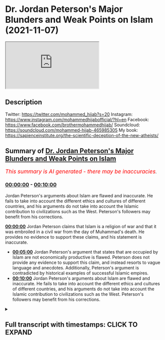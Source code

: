 # Dr. Jordan Peterson's Major Blunders and Weak Points on Islam (2021-11-07)

<iframe loading='lazy' src='https://www.youtube.com/embed/dt7ruyaA0t4'></iframe>

## Description

Twitter: https://twitter.com/mohammed_hijab?s=20
Instagram: https://www.instagram.com/mohammedhijabofficial/?hl=en
Facebook: https://www.facebook.com/brothermohammedhijab/
Soundcloud: https://soundcloud.com/mohammed-hijab-465985305
My book: https://sapienceinstitute.org/the-scientific-deception-of-the-new-atheists/

## Summary of [Dr. Jordan Peterson's Major Blunders and Weak Points on Islam](https://www.youtube.com/watch?v=dt7ruyaA0t4)


*<span style="color:red; font-size:125%">This summary is AI generated - there may be inaccuracies</span>. [](/)*

### [00:00:00](https://www.youtube.com/watch?v=dt7ruyaA0t4&t=0) - [00:10:00](https://www.youtube.com/watch?v=dt7ruyaA0t4&t=600)

Jordan Peterson's arguments about Islam are flawed and inaccurate. He fails to take into account the different ethics and cultures of different countries, and his arguments do not take into account the Islamic contribution to civilizations such as the West. Peterson's followers may benefit from his corrections.

**[00:00:00](https://www.youtube.com/watch?v=dt7ruyaA0t4&t=0)** Jordan Peterson claims that Islam is a religion of war and that it was embroiled in a civil war from the day of Muhammad's death. He provides no evidence to support these claims, and his statement is inaccurate.
* **[00:05:00](https://www.youtube.com/watch?v=dt7ruyaA0t4&t=300)** Jordan Peterson's argument that states that are occupied by Islam are not economically productive is flawed. Peterson does not provide any evidence to support this claim, and instead resorts to vague language and anecdotes. Additionally, Peterson's argument is contradicted by historical examples of successful Islamic empires.
* **[00:10:00](https://www.youtube.com/watch?v=dt7ruyaA0t4&t=600)** Jordan Peterson's arguments about Islam are flawed and inaccurate. He fails to take into account the different ethics and cultures of different countries, and his arguments do not take into account the Islamic contribution to civilizations such as the West. Peterson's followers may benefit from his corrections.

<details><summary><h2>Full transcript with timestamps: CLICK TO EXPAND</h2></summary>

[0:00:00](https://youtu.be/dt7ruyaA0t4?t=0) [Music]  
[0:00:05](https://youtu.be/dt7ruyaA0t4?t=5) go to kuala lude app inshallah the app  
[0:00:07](https://youtu.be/dt7ruyaA0t4?t=7) tracks versus pages and time spent  
[0:00:10](https://youtu.be/dt7ruyaA0t4?t=10) reading and the verses to pages function  
[0:00:12](https://youtu.be/dt7ruyaA0t4?t=12) takes you from reading a few verses a  
[0:00:14](https://youtu.be/dt7ruyaA0t4?t=14) day to a few pages a day this project is  
[0:00:17](https://youtu.be/dt7ruyaA0t4?t=17) for the real enthusiasts if there's  
[0:00:19](https://youtu.be/dt7ruyaA0t4?t=19) enough of us out there this will become  
[0:00:21](https://youtu.be/dt7ruyaA0t4?t=21) the future of quran  
[0:00:23](https://youtu.be/dt7ruyaA0t4?t=23) and support the project if you can insha  
[0:00:25](https://youtu.be/dt7ruyaA0t4?t=25) allah may allah bless all of you  
[0:00:28](https://youtu.be/dt7ruyaA0t4?t=28) assalamu  
[0:00:30](https://youtu.be/dt7ruyaA0t4?t=30) how are you guys doing and welcome to  
[0:00:32](https://youtu.be/dt7ruyaA0t4?t=32) the third  
[0:00:33](https://youtu.be/dt7ruyaA0t4?t=33) of a series of videos we're doing  
[0:00:35](https://youtu.be/dt7ruyaA0t4?t=35) correcting some of the mistakes of dr  
[0:00:36](https://youtu.be/dt7ruyaA0t4?t=36) jordan peterson about islam and muslims  
[0:00:39](https://youtu.be/dt7ruyaA0t4?t=39) and really this series is uh intended to  
[0:00:41](https://youtu.be/dt7ruyaA0t4?t=41) edify and to educate not just jordan  
[0:00:44](https://youtu.be/dt7ruyaA0t4?t=44) peterson himself but some of his  
[0:00:45](https://youtu.be/dt7ruyaA0t4?t=45) followers who maybe may have  
[0:00:48](https://youtu.be/dt7ruyaA0t4?t=48) been misled with all due respect on  
[0:00:50](https://youtu.be/dt7ruyaA0t4?t=50) certain points of information that dr  
[0:00:52](https://youtu.be/dt7ruyaA0t4?t=52) jordan peterson an influential figure as  
[0:00:54](https://youtu.be/dt7ruyaA0t4?t=54) he is  
[0:00:55](https://youtu.be/dt7ruyaA0t4?t=55) has made about islam and muslims today  
[0:00:57](https://youtu.be/dt7ruyaA0t4?t=57) in sha allah we're going to be covering  
[0:00:59](https://youtu.be/dt7ruyaA0t4?t=59) two or three different statements that  
[0:01:00](https://youtu.be/dt7ruyaA0t4?t=60) he has made let's start with the first  
[0:01:02](https://youtu.be/dt7ruyaA0t4?t=62) one because it's um a historical and  
[0:01:05](https://youtu.be/dt7ruyaA0t4?t=65) it's easy to refute let's take a look at  
[0:01:07](https://youtu.be/dt7ruyaA0t4?t=67) it when the founder of your religion  
[0:01:09](https://youtu.be/dt7ruyaA0t4?t=69) spread that religion by the sword  
[0:01:12](https://youtu.be/dt7ruyaA0t4?t=72) it makes it rather difficult and when  
[0:01:14](https://youtu.be/dt7ruyaA0t4?t=74) your religion has been embroiled in a  
[0:01:16](https://youtu.be/dt7ruyaA0t4?t=76) vicious civil war from the day of  
[0:01:19](https://youtu.be/dt7ruyaA0t4?t=79) muhammad's death which is exactly the  
[0:01:21](https://youtu.be/dt7ruyaA0t4?t=81) case in islam between the sunnis and the  
[0:01:23](https://youtu.be/dt7ruyaA0t4?t=83) shiites that war started literally the  
[0:01:25](https://youtu.be/dt7ruyaA0t4?t=85) day that muhammad died it's very  
[0:01:28](https://youtu.be/dt7ruyaA0t4?t=88) difficult for me to see how that can be  
[0:01:30](https://youtu.be/dt7ruyaA0t4?t=90) reconciled with the claims that islam is  
[0:01:32](https://youtu.be/dt7ruyaA0t4?t=92) a religion of peace right so he states  
[0:01:35](https://youtu.be/dt7ruyaA0t4?t=95) that  
[0:01:36](https://youtu.be/dt7ruyaA0t4?t=96) islam was embroiled in a vicious civil  
[0:01:38](https://youtu.be/dt7ruyaA0t4?t=98) war  
[0:01:39](https://youtu.be/dt7ruyaA0t4?t=99) our question is can you name me with i  
[0:01:41](https://youtu.be/dt7ruyaA0t4?t=101) know you're watching this dr jordan  
[0:01:43](https://youtu.be/dt7ruyaA0t4?t=103) peterson because  
[0:01:44](https://youtu.be/dt7ruyaA0t4?t=104) uh clearly it would make sense for you  
[0:01:46](https://youtu.be/dt7ruyaA0t4?t=106) to do so  
[0:01:47](https://youtu.be/dt7ruyaA0t4?t=107) what is the name of that civil war  
[0:01:48](https://youtu.be/dt7ruyaA0t4?t=108) you're talking about that commenced the  
[0:01:50](https://youtu.be/dt7ruyaA0t4?t=110) day the prophet salallahu  
[0:01:54](https://youtu.be/dt7ruyaA0t4?t=114) and please give me a source for that  
[0:01:56](https://youtu.be/dt7ruyaA0t4?t=116) because  
[0:01:57](https://youtu.be/dt7ruyaA0t4?t=117) let me tell you something dr jordan  
[0:01:58](https://youtu.be/dt7ruyaA0t4?t=118) pearson no such war took place  
[0:02:02](https://youtu.be/dt7ruyaA0t4?t=122) now you may say well the war took place  
[0:02:03](https://youtu.be/dt7ruyaA0t4?t=123) 30 years after safiy and jamal these  
[0:02:05](https://youtu.be/dt7ruyaA0t4?t=125) wars took place 30 to 40 years after but  
[0:02:07](https://youtu.be/dt7ruyaA0t4?t=127) that's not  
[0:02:08](https://youtu.be/dt7ruyaA0t4?t=128) what you said  
[0:02:10](https://youtu.be/dt7ruyaA0t4?t=130) you stated that it happened the day  
[0:02:12](https://youtu.be/dt7ruyaA0t4?t=132) the prophet died and then you use that  
[0:02:14](https://youtu.be/dt7ruyaA0t4?t=134) as a point  
[0:02:16](https://youtu.be/dt7ruyaA0t4?t=136) um just to to conclude  
[0:02:18](https://youtu.be/dt7ruyaA0t4?t=138) that you can't  
[0:02:20](https://youtu.be/dt7ruyaA0t4?t=140) reconcile this fact with the fact that  
[0:02:21](https://youtu.be/dt7ruyaA0t4?t=141) islam is a religion of peace  
[0:02:23](https://youtu.be/dt7ruyaA0t4?t=143) so already you've got a point that you  
[0:02:24](https://youtu.be/dt7ruyaA0t4?t=144) want to make and the evidence that  
[0:02:26](https://youtu.be/dt7ruyaA0t4?t=146) you're using doesn't match this point  
[0:02:29](https://youtu.be/dt7ruyaA0t4?t=149) and in fact it's a false piece of  
[0:02:30](https://youtu.be/dt7ruyaA0t4?t=150) evidence and it's another example where  
[0:02:32](https://youtu.be/dt7ruyaA0t4?t=152) you violate your own rules  
[0:02:34](https://youtu.be/dt7ruyaA0t4?t=154) the rules um namely the rules to speak  
[0:02:37](https://youtu.be/dt7ruyaA0t4?t=157) the truth or at least don't lie  
[0:02:39](https://youtu.be/dt7ruyaA0t4?t=159) and be precise in speech you violate  
[0:02:41](https://youtu.be/dt7ruyaA0t4?t=161) your own rules you're not precise here  
[0:02:43](https://youtu.be/dt7ruyaA0t4?t=163) this is inaccurate for an intellectual  
[0:02:45](https://youtu.be/dt7ruyaA0t4?t=165) you need to be more careful with all due  
[0:02:46](https://youtu.be/dt7ruyaA0t4?t=166) respect because if you don't know  
[0:02:48](https://youtu.be/dt7ruyaA0t4?t=168) something and this is false according to  
[0:02:50](https://youtu.be/dt7ruyaA0t4?t=170) all accounts there was no war sorry  
[0:02:53](https://youtu.be/dt7ruyaA0t4?t=173) dr peterson there was no war that  
[0:02:55](https://youtu.be/dt7ruyaA0t4?t=175) commenced the day the prophet died this  
[0:02:57](https://youtu.be/dt7ruyaA0t4?t=177) is false  
[0:02:59](https://youtu.be/dt7ruyaA0t4?t=179) but as an intellectual or as an academic  
[0:03:01](https://youtu.be/dt7ruyaA0t4?t=181) you should check before you speak with  
[0:03:04](https://youtu.be/dt7ruyaA0t4?t=184) all due respect  
[0:03:05](https://youtu.be/dt7ruyaA0t4?t=185) and already this you could say i mean  
[0:03:07](https://youtu.be/dt7ruyaA0t4?t=187) you have to ask yourself dr jordan  
[0:03:09](https://youtu.be/dt7ruyaA0t4?t=189) peterson are you making this point to  
[0:03:11](https://youtu.be/dt7ruyaA0t4?t=191) try and score points against islam  
[0:03:13](https://youtu.be/dt7ruyaA0t4?t=193) because you already have a cognitive  
[0:03:14](https://youtu.be/dt7ruyaA0t4?t=194) bias  
[0:03:15](https://youtu.be/dt7ruyaA0t4?t=195) because the pulse  
[0:03:17](https://youtu.be/dt7ruyaA0t4?t=197) the evidence you used was a false piece  
[0:03:18](https://youtu.be/dt7ruyaA0t4?t=198) of evidence so what is the motivating  
[0:03:21](https://youtu.be/dt7ruyaA0t4?t=201) factor here  
[0:03:23](https://youtu.be/dt7ruyaA0t4?t=203) now the point that you were making about  
[0:03:24](https://youtu.be/dt7ruyaA0t4?t=204) islam being a religion of peace  
[0:03:27](https://youtu.be/dt7ruyaA0t4?t=207) look i'm not in favor of calling islam a  
[0:03:29](https://youtu.be/dt7ruyaA0t4?t=209) religion of peace  
[0:03:30](https://youtu.be/dt7ruyaA0t4?t=210) but i'm not in favor of calling islam a  
[0:03:32](https://youtu.be/dt7ruyaA0t4?t=212) religion of war either because islam  
[0:03:34](https://youtu.be/dt7ruyaA0t4?t=214) really means it's islam which means  
[0:03:36](https://youtu.be/dt7ruyaA0t4?t=216) submission  
[0:03:37](https://youtu.be/dt7ruyaA0t4?t=217) and islam  
[0:03:38](https://youtu.be/dt7ruyaA0t4?t=218) is submission to one god  
[0:03:40](https://youtu.be/dt7ruyaA0t4?t=220) submission and worship of the god of  
[0:03:42](https://youtu.be/dt7ruyaA0t4?t=222) abraham the god of moses and the god of  
[0:03:44](https://youtu.be/dt7ruyaA0t4?t=224) jesus the god of muhammad  
[0:03:47](https://youtu.be/dt7ruyaA0t4?t=227) this is what primarily islam is  
[0:03:49](https://youtu.be/dt7ruyaA0t4?t=229) which leads me on to your second point  
[0:03:50](https://youtu.be/dt7ruyaA0t4?t=230) because you state islam is primarily a  
[0:03:54](https://youtu.be/dt7ruyaA0t4?t=234) political system let's take a look at  
[0:03:56](https://youtu.be/dt7ruyaA0t4?t=236) what you have to say but i'm really  
[0:03:58](https://youtu.be/dt7ruyaA0t4?t=238) stumbling with islam it's really hard  
[0:04:01](https://youtu.be/dt7ruyaA0t4?t=241) for me to  
[0:04:03](https://youtu.be/dt7ruyaA0t4?t=243) to see it as  
[0:04:05](https://youtu.be/dt7ruyaA0t4?t=245) other than a primarily political system  
[0:04:08](https://youtu.be/dt7ruyaA0t4?t=248) this is false dr peterson with all due  
[0:04:10](https://youtu.be/dt7ruyaA0t4?t=250) respect  
[0:04:11](https://youtu.be/dt7ruyaA0t4?t=251) i don't know of any scholar of islam  
[0:04:15](https://youtu.be/dt7ruyaA0t4?t=255) in the classical period who defined  
[0:04:17](https://youtu.be/dt7ruyaA0t4?t=257) islam vastly that islam is a political  
[0:04:20](https://youtu.be/dt7ruyaA0t4?t=260) system primarily a political system how  
[0:04:22](https://youtu.be/dt7ruyaA0t4?t=262) could it be  
[0:04:24](https://youtu.be/dt7ruyaA0t4?t=264) it's a very there's a very clear  
[0:04:26](https://youtu.be/dt7ruyaA0t4?t=266) theocentric motif in the quran  
[0:04:30](https://youtu.be/dt7ruyaA0t4?t=270) a book of  
[0:04:31](https://youtu.be/dt7ruyaA0t4?t=271) 6236 verses which has been translated  
[0:04:34](https://youtu.be/dt7ruyaA0t4?t=274) the meanings of have been translated  
[0:04:35](https://youtu.be/dt7ruyaA0t4?t=275) into english  
[0:04:37](https://youtu.be/dt7ruyaA0t4?t=277) and i don't think that statement that  
[0:04:38](https://youtu.be/dt7ruyaA0t4?t=278) you've mentioned about islam is anywhere  
[0:04:41](https://youtu.be/dt7ruyaA0t4?t=281) to be found in the quran  
[0:04:43](https://youtu.be/dt7ruyaA0t4?t=283) and it's nowhere to be found in the  
[0:04:44](https://youtu.be/dt7ruyaA0t4?t=284) statements of the prophet  
[0:04:46](https://youtu.be/dt7ruyaA0t4?t=286) so where do you get this idea that islam  
[0:04:48](https://youtu.be/dt7ruyaA0t4?t=288) is primarily a political system  
[0:04:51](https://youtu.be/dt7ruyaA0t4?t=291) why is this the narrative that you want  
[0:04:52](https://youtu.be/dt7ruyaA0t4?t=292) to portray  
[0:04:54](https://youtu.be/dt7ruyaA0t4?t=294) what is the motivating factor here this  
[0:04:56](https://youtu.be/dt7ruyaA0t4?t=296) is false as i've mentioned islam quite  
[0:04:59](https://youtu.be/dt7ruyaA0t4?t=299) clearly  
[0:05:00](https://youtu.be/dt7ruyaA0t4?t=300) at the center center of islam or central  
[0:05:03](https://youtu.be/dt7ruyaA0t4?t=303) to it is the idea of monotheism  
[0:05:06](https://youtu.be/dt7ruyaA0t4?t=306) monotheism to worship one god that's  
[0:05:10](https://youtu.be/dt7ruyaA0t4?t=310) really the the main message of islam the  
[0:05:12](https://youtu.be/dt7ruyaA0t4?t=312) shahada is  
[0:05:15](https://youtu.be/dt7ruyaA0t4?t=315) there is no god worthy of worship  
[0:05:18](https://youtu.be/dt7ruyaA0t4?t=318) except for allah the creator of the  
[0:05:21](https://youtu.be/dt7ruyaA0t4?t=321) heavens and the earth the higher power  
[0:05:23](https://youtu.be/dt7ruyaA0t4?t=323) the higher power which jesus himself  
[0:05:26](https://youtu.be/dt7ruyaA0t4?t=326) beseeched and prayed to that moses  
[0:05:28](https://youtu.be/dt7ruyaA0t4?t=328) prayed to that abraham prayed to  
[0:05:31](https://youtu.be/dt7ruyaA0t4?t=331) we don't believe that jesus was god or  
[0:05:33](https://youtu.be/dt7ruyaA0t4?t=333) the son of god we don't believe that a  
[0:05:35](https://youtu.be/dt7ruyaA0t4?t=335) man can be god we don't believe in any  
[0:05:37](https://youtu.be/dt7ruyaA0t4?t=337) of those things the center of our faith  
[0:05:40](https://youtu.be/dt7ruyaA0t4?t=340) is very simply to worship one god that  
[0:05:42](https://youtu.be/dt7ruyaA0t4?t=342) is islam  
[0:05:44](https://youtu.be/dt7ruyaA0t4?t=344) so to to call it primarily a political  
[0:05:47](https://youtu.be/dt7ruyaA0t4?t=347) system  
[0:05:48](https://youtu.be/dt7ruyaA0t4?t=348) is  
[0:05:48](https://youtu.be/dt7ruyaA0t4?t=348) false it's imprecise speech  
[0:05:51](https://youtu.be/dt7ruyaA0t4?t=351) or it's not speaking the truth of islam  
[0:05:53](https://youtu.be/dt7ruyaA0t4?t=353) what islam is  
[0:05:55](https://youtu.be/dt7ruyaA0t4?t=355) then you go on to say something which is  
[0:05:57](https://youtu.be/dt7ruyaA0t4?t=357) i believe is a slight and i believe it's  
[0:06:00](https://youtu.be/dt7ruyaA0t4?t=360) an attempt to try and score points  
[0:06:01](https://youtu.be/dt7ruyaA0t4?t=361) against islam it's very clear that it is  
[0:06:04](https://youtu.be/dt7ruyaA0t4?t=364) but it's also  
[0:06:06](https://youtu.be/dt7ruyaA0t4?t=366) weak as an argument let's see what you  
[0:06:08](https://youtu.be/dt7ruyaA0t4?t=368) have to say about islam  
[0:06:09](https://youtu.be/dt7ruyaA0t4?t=369) or muslim countries and  
[0:06:12](https://youtu.be/dt7ruyaA0t4?t=372) the state of economic affairs in muslim  
[0:06:14](https://youtu.be/dt7ruyaA0t4?t=374) countries you know the  
[0:06:16](https://youtu.be/dt7ruyaA0t4?t=376) the  
[0:06:17](https://youtu.be/dt7ruyaA0t4?t=377) states dominated by islam are not  
[0:06:19](https://youtu.be/dt7ruyaA0t4?t=379) economically productive  
[0:06:22](https://youtu.be/dt7ruyaA0t4?t=382) and that's quite an interesting mystery  
[0:06:24](https://youtu.be/dt7ruyaA0t4?t=384) so this point that jordan peterson makes  
[0:06:26](https://youtu.be/dt7ruyaA0t4?t=386) here he says states that are occupied by  
[0:06:28](https://youtu.be/dt7ruyaA0t4?t=388) islam are not economically productive  
[0:06:32](https://youtu.be/dt7ruyaA0t4?t=392) first of all how do you define occupied  
[0:06:33](https://youtu.be/dt7ruyaA0t4?t=393) by islam and secondly how do you define  
[0:06:36](https://youtu.be/dt7ruyaA0t4?t=396) economically productive  
[0:06:37](https://youtu.be/dt7ruyaA0t4?t=397) what are the  
[0:06:39](https://youtu.be/dt7ruyaA0t4?t=399) measures that you're using gdp per  
[0:06:40](https://youtu.be/dt7ruyaA0t4?t=400) capita for example where four muslim  
[0:06:43](https://youtu.be/dt7ruyaA0t4?t=403) majority countries are in the top ten  
[0:06:45](https://youtu.be/dt7ruyaA0t4?t=405) which ones are you talking about are you  
[0:06:46](https://youtu.be/dt7ruyaA0t4?t=406) talking about gdp  
[0:06:48](https://youtu.be/dt7ruyaA0t4?t=408) or what exactly and i must say this is a  
[0:06:51](https://youtu.be/dt7ruyaA0t4?t=411) methodologically flawed approach in the  
[0:06:53](https://youtu.be/dt7ruyaA0t4?t=413) first instance  
[0:06:55](https://youtu.be/dt7ruyaA0t4?t=415) analyzing an ideology  
[0:06:57](https://youtu.be/dt7ruyaA0t4?t=417) and  
[0:06:59](https://youtu.be/dt7ruyaA0t4?t=419) economic productivity of a country why  
[0:07:02](https://youtu.be/dt7ruyaA0t4?t=422) because why today first of all first of  
[0:07:03](https://youtu.be/dt7ruyaA0t4?t=423) all why today why not look 400 years ago  
[0:07:06](https://youtu.be/dt7ruyaA0t4?t=426) in the ottoman empire or islamic spain  
[0:07:08](https://youtu.be/dt7ruyaA0t4?t=428) or the abbasids or the omo yon or the  
[0:07:11](https://youtu.be/dt7ruyaA0t4?t=431) khilaf rashidah when economic  
[0:07:12](https://youtu.be/dt7ruyaA0t4?t=432) productivity was very high and islam was  
[0:07:15](https://youtu.be/dt7ruyaA0t4?t=435) being implemented at a much more strict  
[0:07:18](https://youtu.be/dt7ruyaA0t4?t=438) level if you like  
[0:07:19](https://youtu.be/dt7ruyaA0t4?t=439) is it because it fits a particular  
[0:07:21](https://youtu.be/dt7ruyaA0t4?t=441) narrative which may indicate that  
[0:07:25](https://youtu.be/dt7ruyaA0t4?t=445) islam as a religion inhibits economic  
[0:07:27](https://youtu.be/dt7ruyaA0t4?t=447) productivity  
[0:07:29](https://youtu.be/dt7ruyaA0t4?t=449) similar to the kind of narrative we  
[0:07:31](https://youtu.be/dt7ruyaA0t4?t=451) dealt with in the previous episode  
[0:07:34](https://youtu.be/dt7ruyaA0t4?t=454) this is a weak argument i'm really sorry  
[0:07:36](https://youtu.be/dt7ruyaA0t4?t=456) it's a weak argument and with all due  
[0:07:38](https://youtu.be/dt7ruyaA0t4?t=458) respect you weren't even brave enough to  
[0:07:40](https://youtu.be/dt7ruyaA0t4?t=460) make the argument properly because you  
[0:07:42](https://youtu.be/dt7ruyaA0t4?t=462) said it's an interesting mystery and you  
[0:07:44](https://youtu.be/dt7ruyaA0t4?t=464) shroud  
[0:07:46](https://youtu.be/dt7ruyaA0t4?t=466) your sentences  
[0:07:48](https://youtu.be/dt7ruyaA0t4?t=468) with words of ambiguity and uncertainty  
[0:07:52](https://youtu.be/dt7ruyaA0t4?t=472) when  
[0:07:53](https://youtu.be/dt7ruyaA0t4?t=473) with all due respect sometimes you don't  
[0:07:55](https://youtu.be/dt7ruyaA0t4?t=475) want to make the argument directly  
[0:07:57](https://youtu.be/dt7ruyaA0t4?t=477) because you know it's susceptible to a  
[0:07:59](https://youtu.be/dt7ruyaA0t4?t=479) high level refutation like the one  
[0:08:01](https://youtu.be/dt7ruyaA0t4?t=481) you're seeing right now  
[0:08:03](https://youtu.be/dt7ruyaA0t4?t=483) because the question is if it's to do  
[0:08:05](https://youtu.be/dt7ruyaA0t4?t=485) with ideology  
[0:08:07](https://youtu.be/dt7ruyaA0t4?t=487) my question to you is in the mid 18th  
[0:08:09](https://youtu.be/dt7ruyaA0t4?t=489) century 1760 when the industrial  
[0:08:12](https://youtu.be/dt7ruyaA0t4?t=492) revolution started in britain for  
[0:08:14](https://youtu.be/dt7ruyaA0t4?t=494) example  
[0:08:16](https://youtu.be/dt7ruyaA0t4?t=496) what were what was the state of affairs  
[0:08:19](https://youtu.be/dt7ruyaA0t4?t=499) relating to ideologies the same are the  
[0:08:20](https://youtu.be/dt7ruyaA0t4?t=500) morals and ethics  
[0:08:22](https://youtu.be/dt7ruyaA0t4?t=502) of britain in the 18th century  
[0:08:25](https://youtu.be/dt7ruyaA0t4?t=505) similar or distinctly different from the  
[0:08:27](https://youtu.be/dt7ruyaA0t4?t=507) moles and ethics that we're seeing today  
[0:08:28](https://youtu.be/dt7ruyaA0t4?t=508) in the 21st century i would wager  
[0:08:30](https://youtu.be/dt7ruyaA0t4?t=510) especially on women's rights that's  
[0:08:32](https://youtu.be/dt7ruyaA0t4?t=512) completely different  
[0:08:33](https://youtu.be/dt7ruyaA0t4?t=513) and in fact that was a time  
[0:08:36](https://youtu.be/dt7ruyaA0t4?t=516) where economic productivity in britain  
[0:08:38](https://youtu.be/dt7ruyaA0t4?t=518) was very very high comparative to the  
[0:08:39](https://youtu.be/dt7ruyaA0t4?t=519) other states in fact you could say the  
[0:08:40](https://youtu.be/dt7ruyaA0t4?t=520) highest  
[0:08:42](https://youtu.be/dt7ruyaA0t4?t=522) you can make this argument  
[0:08:43](https://youtu.be/dt7ruyaA0t4?t=523) and so if it was to do with ideology  
[0:08:46](https://youtu.be/dt7ruyaA0t4?t=526) then once again you'd expect  
[0:08:48](https://youtu.be/dt7ruyaA0t4?t=528) the morals and the ethics  
[0:08:50](https://youtu.be/dt7ruyaA0t4?t=530) and the ideological standpoints to have  
[0:08:52](https://youtu.be/dt7ruyaA0t4?t=532) an impact in the inhibitive or negative  
[0:08:56](https://youtu.be/dt7ruyaA0t4?t=536) effect of that economy  
[0:08:59](https://youtu.be/dt7ruyaA0t4?t=539) likewise you can say the same thing  
[0:09:00](https://youtu.be/dt7ruyaA0t4?t=540) about the slave trade  
[0:09:02](https://youtu.be/dt7ruyaA0t4?t=542) well  
[0:09:02](https://youtu.be/dt7ruyaA0t4?t=542) america was doing very well when it had  
[0:09:04](https://youtu.be/dt7ruyaA0t4?t=544) black slaves  
[0:09:06](https://youtu.be/dt7ruyaA0t4?t=546) it was doing very well when it was  
[0:09:07](https://youtu.be/dt7ruyaA0t4?t=547) trading them and when it was forcing  
[0:09:09](https://youtu.be/dt7ruyaA0t4?t=549) them to pick cotton and so on  
[0:09:12](https://youtu.be/dt7ruyaA0t4?t=552) before the um american civil war  
[0:09:15](https://youtu.be/dt7ruyaA0t4?t=555) in the mid 19th century  
[0:09:17](https://youtu.be/dt7ruyaA0t4?t=557) were the morals and the ethics and the  
[0:09:19](https://youtu.be/dt7ruyaA0t4?t=559) ideological standpoints especially of  
[0:09:21](https://youtu.be/dt7ruyaA0t4?t=561) let's say southern states in america  
[0:09:23](https://youtu.be/dt7ruyaA0t4?t=563) were they the same or distinctly  
[0:09:25](https://youtu.be/dt7ruyaA0t4?t=565) different from the way they are now  
[0:09:27](https://youtu.be/dt7ruyaA0t4?t=567) i think you would say the latter  
[0:09:29](https://youtu.be/dt7ruyaA0t4?t=569) so much so that i had a constitutional  
[0:09:32](https://youtu.be/dt7ruyaA0t4?t=572) effect with the third the 13th amendment  
[0:09:35](https://youtu.be/dt7ruyaA0t4?t=575) and other such things that happened in  
[0:09:37](https://youtu.be/dt7ruyaA0t4?t=577) the cultural atmosphere in america  
[0:09:39](https://youtu.be/dt7ruyaA0t4?t=579) ideological differences  
[0:09:40](https://youtu.be/dt7ruyaA0t4?t=580) yet despite the ideological differences  
[0:09:44](https://youtu.be/dt7ruyaA0t4?t=584) which  
[0:09:46](https://youtu.be/dt7ruyaA0t4?t=586) one can notice  
[0:09:47](https://youtu.be/dt7ruyaA0t4?t=587) in the mid-19th century say and now say  
[0:09:51](https://youtu.be/dt7ruyaA0t4?t=591) in american culture  
[0:09:53](https://youtu.be/dt7ruyaA0t4?t=593) we still see that america was doing very  
[0:09:56](https://youtu.be/dt7ruyaA0t4?t=596) well economically at a time where its  
[0:09:58](https://youtu.be/dt7ruyaA0t4?t=598) ideology was different to the way it is  
[0:09:59](https://youtu.be/dt7ruyaA0t4?t=599) now  
[0:10:00](https://youtu.be/dt7ruyaA0t4?t=600) so if ideology  
[0:10:02](https://youtu.be/dt7ruyaA0t4?t=602) or liberal or the liberal ideology of  
[0:10:04](https://youtu.be/dt7ruyaA0t4?t=604) today let's say western ideology of  
[0:10:06](https://youtu.be/dt7ruyaA0t4?t=606) today  
[0:10:07](https://youtu.be/dt7ruyaA0t4?t=607) the cultural and  
[0:10:09](https://youtu.be/dt7ruyaA0t4?t=609) uh  
[0:10:09](https://youtu.be/dt7ruyaA0t4?t=609) moral and ethical standpoints of the  
[0:10:11](https://youtu.be/dt7ruyaA0t4?t=611) west today  
[0:10:12](https://youtu.be/dt7ruyaA0t4?t=612) were  
[0:10:14](https://youtu.be/dt7ruyaA0t4?t=614) shaping forces for how the economy  
[0:10:16](https://youtu.be/dt7ruyaA0t4?t=616) behaves  
[0:10:18](https://youtu.be/dt7ruyaA0t4?t=618) then why do we see that it behaves  
[0:10:21](https://youtu.be/dt7ruyaA0t4?t=621) in sometimes even a comparatively  
[0:10:23](https://youtu.be/dt7ruyaA0t4?t=623) stronger way  
[0:10:25](https://youtu.be/dt7ruyaA0t4?t=625) in the past where ethics were different  
[0:10:27](https://youtu.be/dt7ruyaA0t4?t=627) in america and in the west generally  
[0:10:30](https://youtu.be/dt7ruyaA0t4?t=630) to the way it is now so you see this is  
[0:10:32](https://youtu.be/dt7ruyaA0t4?t=632) a methodologically flawed thing because  
[0:10:35](https://youtu.be/dt7ruyaA0t4?t=635) we're seeing transient ethics here and  
[0:10:38](https://youtu.be/dt7ruyaA0t4?t=638) this is really  
[0:10:39](https://youtu.be/dt7ruyaA0t4?t=639) basic for a social scientist that  
[0:10:42](https://youtu.be/dt7ruyaA0t4?t=642) correlation does not always mean  
[0:10:43](https://youtu.be/dt7ruyaA0t4?t=643) causation  
[0:10:44](https://youtu.be/dt7ruyaA0t4?t=644) and if it was to do with ethics and  
[0:10:46](https://youtu.be/dt7ruyaA0t4?t=646) morals and ideology then why do we  
[0:10:49](https://youtu.be/dt7ruyaA0t4?t=649) seeing the rise of japan  
[0:10:51](https://youtu.be/dt7ruyaA0t4?t=651) japan is not a western country and it  
[0:10:54](https://youtu.be/dt7ruyaA0t4?t=654) has ethics and cultures distinct from  
[0:10:56](https://youtu.be/dt7ruyaA0t4?t=656) the west and yet we're seeing its  
[0:10:57](https://youtu.be/dt7ruyaA0t4?t=657) economy rise as staggering rate  
[0:11:00](https://youtu.be/dt7ruyaA0t4?t=660) technological and scientific and  
[0:11:03](https://youtu.be/dt7ruyaA0t4?t=663) economic developments there  
[0:11:05](https://youtu.be/dt7ruyaA0t4?t=665) moreover if you wanted to play this game  
[0:11:07](https://youtu.be/dt7ruyaA0t4?t=667) we can go further  
[0:11:09](https://youtu.be/dt7ruyaA0t4?t=669) and we can say to you  
[0:11:10](https://youtu.be/dt7ruyaA0t4?t=670) that in fact  
[0:11:13](https://youtu.be/dt7ruyaA0t4?t=673) most i'm not going to say most but many  
[0:11:15](https://youtu.be/dt7ruyaA0t4?t=675) of the countries which are  
[0:11:18](https://youtu.be/dt7ruyaA0t4?t=678) which have let's say western enlightened  
[0:11:20](https://youtu.be/dt7ruyaA0t4?t=680) enlightenment ideas in sub-saharan  
[0:11:23](https://youtu.be/dt7ruyaA0t4?t=683) africa  
[0:11:24](https://youtu.be/dt7ruyaA0t4?t=684) and in southern  
[0:11:26](https://youtu.be/dt7ruyaA0t4?t=686) uh in in southern america  
[0:11:29](https://youtu.be/dt7ruyaA0t4?t=689) are below the poverty line and in fact  
[0:11:31](https://youtu.be/dt7ruyaA0t4?t=691) do worse than even on a gdp level okay  
[0:11:36](https://youtu.be/dt7ruyaA0t4?t=696) muslim majority countries so if what we  
[0:11:39](https://youtu.be/dt7ruyaA0t4?t=699) are saying is if we put western  
[0:11:40](https://youtu.be/dt7ruyaA0t4?t=700) enlightenment ideas  
[0:11:42](https://youtu.be/dt7ruyaA0t4?t=702) into countries we expect the economic  
[0:11:44](https://youtu.be/dt7ruyaA0t4?t=704) development to be  
[0:11:47](https://youtu.be/dt7ruyaA0t4?t=707) better then why are we not seeing that  
[0:11:49](https://youtu.be/dt7ruyaA0t4?t=709) in countries  
[0:11:50](https://youtu.be/dt7ruyaA0t4?t=710) in south america and sub-saharan africa  
[0:11:54](https://youtu.be/dt7ruyaA0t4?t=714) where they're  
[0:11:54](https://youtu.be/dt7ruyaA0t4?t=714) indebted where they're impoverished  
[0:11:57](https://youtu.be/dt7ruyaA0t4?t=717) and so on  
[0:11:59](https://youtu.be/dt7ruyaA0t4?t=719) so you see it's a failed attempt a  
[0:12:02](https://youtu.be/dt7ruyaA0t4?t=722) slight at the islamic civilization and a  
[0:12:04](https://youtu.be/dt7ruyaA0t4?t=724) weak argument that we expected better  
[0:12:07](https://youtu.be/dt7ruyaA0t4?t=727) from dr jordan peterson and it's these  
[0:12:09](https://youtu.be/dt7ruyaA0t4?t=729) kinds of arguments with all due respect  
[0:12:11](https://youtu.be/dt7ruyaA0t4?t=731) which go back to our theme  
[0:12:13](https://youtu.be/dt7ruyaA0t4?t=733) the theme is you're trying to whitewash  
[0:12:16](https://youtu.be/dt7ruyaA0t4?t=736) the muslim contribution you're trying to  
[0:12:19](https://youtu.be/dt7ruyaA0t4?t=739) minimize the islamic contribution and  
[0:12:22](https://youtu.be/dt7ruyaA0t4?t=742) somehow and you could say with this with  
[0:12:23](https://youtu.be/dt7ruyaA0t4?t=743) this kind of lexus here it's clear that  
[0:12:26](https://youtu.be/dt7ruyaA0t4?t=746) you're trying to connect  
[0:12:28](https://youtu.be/dt7ruyaA0t4?t=748) failure  
[0:12:29](https://youtu.be/dt7ruyaA0t4?t=749) with islam somehow whether it's economic  
[0:12:31](https://youtu.be/dt7ruyaA0t4?t=751) failure scientific failure or  
[0:12:34](https://youtu.be/dt7ruyaA0t4?t=754) lack of productivity or whatever it may  
[0:12:36](https://youtu.be/dt7ruyaA0t4?t=756) be with islam  
[0:12:38](https://youtu.be/dt7ruyaA0t4?t=758) and it's failed the arguments have  
[0:12:40](https://youtu.be/dt7ruyaA0t4?t=760) failed and maybe this is the reason why  
[0:12:43](https://youtu.be/dt7ruyaA0t4?t=763) you didn't want to have a discussion  
[0:12:44](https://youtu.be/dt7ruyaA0t4?t=764) with me because you knew these things  
[0:12:46](https://youtu.be/dt7ruyaA0t4?t=766) are on the record and you knew you'd be  
[0:12:48](https://youtu.be/dt7ruyaA0t4?t=768) accounted for it but i think it's high  
[0:12:50](https://youtu.be/dt7ruyaA0t4?t=770) time jordan peterson if we want to have  
[0:12:51](https://youtu.be/dt7ruyaA0t4?t=771) an authentic discussion we have to start  
[0:12:54](https://youtu.be/dt7ruyaA0t4?t=774) with retractions because these kinds of  
[0:12:56](https://youtu.be/dt7ruyaA0t4?t=776) things are not just imprecise as we've  
[0:12:58](https://youtu.be/dt7ruyaA0t4?t=778) shown sorry they're imprecise they're a  
[0:13:00](https://youtu.be/dt7ruyaA0t4?t=780) historical they're inaccurate but  
[0:13:01](https://youtu.be/dt7ruyaA0t4?t=781) they're weak as arguments and unless one  
[0:13:04](https://youtu.be/dt7ruyaA0t4?t=784) revises and retracts or otherwise  
[0:13:07](https://youtu.be/dt7ruyaA0t4?t=787) suspends at least suspends judgments  
[0:13:11](https://youtu.be/dt7ruyaA0t4?t=791) on issues to do like with these kinds of  
[0:13:14](https://youtu.be/dt7ruyaA0t4?t=794) points that you've mentioned here  
[0:13:16](https://youtu.be/dt7ruyaA0t4?t=796) then how are we going to have a proper  
[0:13:17](https://youtu.be/dt7ruyaA0t4?t=797) dialogue  
[0:13:19](https://youtu.be/dt7ruyaA0t4?t=799) between islam about islam and the west  
[0:13:21](https://youtu.be/dt7ruyaA0t4?t=801) for example in the interaction between  
[0:13:22](https://youtu.be/dt7ruyaA0t4?t=802) these two things if we can separate them  
[0:13:24](https://youtu.be/dt7ruyaA0t4?t=804) at all and hopefully  
[0:13:26](https://youtu.be/dt7ruyaA0t4?t=806) that edified some of jordan peterson's  
[0:13:29](https://youtu.be/dt7ruyaA0t4?t=809) followers  
[0:13:30](https://youtu.be/dt7ruyaA0t4?t=810) and insha'allah even jordan peterson  
[0:13:32](https://youtu.be/dt7ruyaA0t4?t=812) himself  
</details>